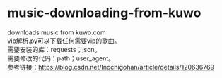 # music-downloading-from-kuwo
downloads music from kuwo.com  
vip解析.py可以下载任何需要vip的歌曲。  
需要安装的库：requests；json。  
需要修改的代码：path；user_agent。  
参考链接：https://blog.csdn.net/Inochigohan/article/details/120636769